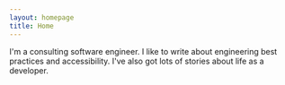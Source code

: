 ```yaml
---
layout: homepage
title: Home
---
```


I'm a consulting software engineer. I like to write about engineering best practices and accessibility. I've also got lots of stories about life as a developer.
